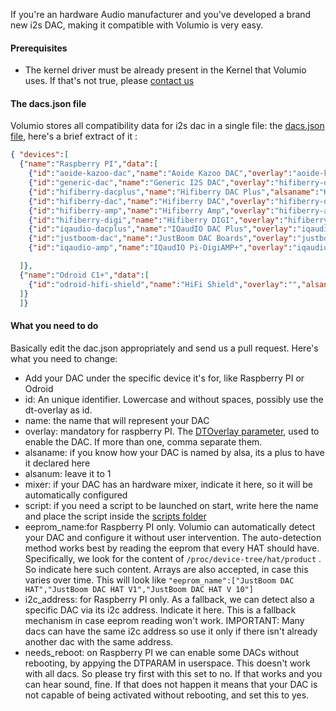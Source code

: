If you're an hardware Audio manufacturer and you've developed a brand new i2s DAC, making it compatible with  Volumio is very easy.

#### Prerequisites

* The kernel driver must be already present in the Kernel that Volumio uses. If that's not true, please [contact us](https://volumio.org/contact/)

#### The dacs.json file

Volumio stores all compatibility data for i2s dac in a single file: the  [dacs.json file](https://github.com/volumio/Volumio2/blob/master/app/plugins/system_controller/i2s_dacs/dacs.json),
here's a brief extract of it :

```json
{ "devices":[
  {"name":"Raspberry PI","data":[
    {"id":"aoide-kazoo-dac","name":"Aoide Kazoo DAC","overlay":"aoide-kazoo-dac","alsanum":"1","mixer":"Digital","modules":"","script":"","needsreboot":"yes"},
    {"id":"generic-dac","name":"Generic I2S DAC","overlay":"hifiberry-dac","alsanum":"1","mixer":"Digital","modules":"","script":"","needsreboot":"yes"},
    {"id":"hifiberry-dacplus","name":"Hifiberry DAC Plus","alsaname":"Hifiberry DAC","overlay":"hifiberry-dacplus","alsanum":"1","mixer":"Digital","modules":"","script":"","eeprom_name":"HiFiBerry DAC+","i2c_address":"4d","needsreboot":"no"},
    {"id":"hifiberry-dac","name":"Hifiberry DAC","overlay":"hifiberry-dac","alsanum":"1","mixer":"Digital","modules":"","script":"","needsreboot":"yes"},
    {"id":"hifiberry-amp","name":"Hifiberry Amp","overlay":"hifiberry-amp","alsanum":"1","mixer":"Master","modules":"","script":"","needsreboot":"yes"},
    {"id":"hifiberry-digi","name":"Hifiberry DIGI","overlay":"hifiberry-digi","alsanum":"1","mixer":"","modules":"","script":"","needsreboot":"yes"},
    {"id":"iqaudio-dacplus","name":"IQaudIO DAC Plus","overlay":"iqaudio-dacplus,auto_mute_amp","alsanum":"1","mixer":"Digital","modules":"","script":"iqamp-unmute.sh","i2c_address":"4c","needsreboot":"no"},
    {"id":"justboom-dac","name":"JustBoom DAC Boards","overlay":"justboom-dac","alsanum":"1","mixer":"Digital","modules":"","script":"","eeprom_name":["JustBoom DAC HAT","JustBoom DAC HAT V1","JustBoom DAC HAT V 10"],"needsreboot":"no"},
    {"id":"iqaudio-amp","name":"IQaudIO Pi-DigiAMP+","overlay":"iqaudio-dacplus,auto_mute_amp","alsanum":"1","mixer":"Digital","modules":"","script":"iqamp-unmute.sh","needsreboot":"yes"},

  ]},
  {"name":"Odroid C1+","data":[
    {"id":"odroid-hifi-shield","name":"HiFi Shield","overlay":"","alsanum":"2","mixer":"","modules":"","script":""}
  ]}
  ]}
```

#### What you need to do

Basically edit the dac.json appropriately and send us a pull request. Here's what you need to change:

* Add your DAC under the specific device it's for, like Raspberry PI or Odroid
* id: An unique identifier. Lowercase and without spaces, possibly use the dt-overlay as id.
* name: the name that will represent your DAC
* overlay: mandatory for raspberry PI. The [DTOverlay parameter](https://www.raspberrypi.org/documentation/configuration/device-tree.md),  used to enable the DAC. If more than one, comma separate them.
* alsaname: if you know how your DAC is named by alsa, its a plus to have it declared here
* alsanum: leave it to 1
* mixer: if your DAC has an hardware mixer, indicate it here, so it will be automatically configured
* script: if you need a script to be launched on start, write here the name and place the script inside the  [scripts folder](https://github.com/volumio/Volumio2/tree/master/app/plugins/system_controller/i2s_dacs/scripts)
* eeprom_name:for Raspberry PI only. Volumio can automatically detect your DAC and configure it without user intervention. The auto-detection method works best by reading the eeprom that every HAT should have. Specifically, we look for the content of `/proc/device-tree/hat/product` . So indicate here such content. Arrays are also accepted, in case this varies over time. This will look like `"eeprom_name":["JustBoom DAC HAT","JustBoom DAC HAT V1","JustBoom DAC HAT V 10"]`
* i2c_address: for Raspberry PI only. As a fallback, we can detect also a specific DAC via its i2c address. Indicate it here. This is a fallback mechanism in case eeprom reading won't work. IMPORTANT: Many dacs can have the same i2c address so use it only if there isn't  already another dac with the same address.
* needs_reboot: on Raspberry PI we can enable some DACs without rebooting, by appying the DTPARAM in userspace. This doesn't work with all dacs. So please try first with this set to no. If that works and you can hear sound, fine. If that does not happen it means that your DAC is not capable of being activated without rebooting, and set this to yes.
